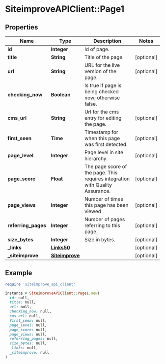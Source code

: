 # SiteimproveAPIClient::Page1

## Properties

| Name | Type | Description | Notes |
| ---- | ---- | ----------- | ----- |
| **id** | **Integer** | Id of page. |  |
| **title** | **String** | Title of the page | [optional] |
| **url** | **String** | URL for the live version of the page. | [optional] |
| **checking_now** | **Boolean** | Is true if page is being checked now; otherwise false. |  |
| **cms_url** | **String** | Url for the cms entry for editing the page. | [optional] |
| **first_seen** | **Time** | Timestamp for when this page was first detected. | [optional] |
| **page_level** | **Integer** | Page level in site hierarchy. | [optional] |
| **page_score** | **Float** | The page score of the page. This requires integration with Quality Assurance. | [optional] |
| **page_views** | **Integer** | Number of times this page has been viewed | [optional] |
| **referring_pages** | **Integer** | Number of pages referring to this page. | [optional] |
| **size_bytes** | **Integer** | Size in bytes. | [optional] |
| **_links** | [**Links50**](Links50.md) |  | [optional] |
| **_siteimprove** | [**Siteimprove**](Siteimprove.md) |  | [optional] |

## Example

```ruby
require 'siteimprove_api_client'

instance = SiteimproveAPIClient::Page1.new(
  id: null,
  title: null,
  url: null,
  checking_now: null,
  cms_url: null,
  first_seen: null,
  page_level: null,
  page_score: null,
  page_views: null,
  referring_pages: null,
  size_bytes: null,
  _links: null,
  _siteimprove: null
)
```

